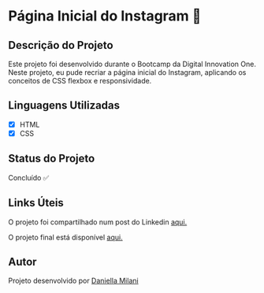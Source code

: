 # Página Inicial do Instagram 📸

## Descrição do Projeto

Este projeto foi desenvolvido durante o Bootcamp da Digital Innovation One. Neste projeto, eu pude recriar a página inicial do Instagram, aplicando os conceitos de CSS flexbox e responsividade.

## Linguagens Utilizadas

- [x] HTML
- [x] CSS

## Status do Projeto

Concluído ✅

## Links Úteis

O projeto foi compartilhado num post do Linkedin [aqui.](https://www.linkedin.com/posts/daniella-milani_bootcamp-frontend-mulheresnatecnologia-activity-6713760542495973376-F3Lp)

O projeto final está disponível [aqui.](https://danimilani.github.io/bootcampJavascriptDIOProj1/)

## Autor

Projeto desenvolvido por [Daniella Milani](https://www.linkedin.com/in/daniella-milani/)
